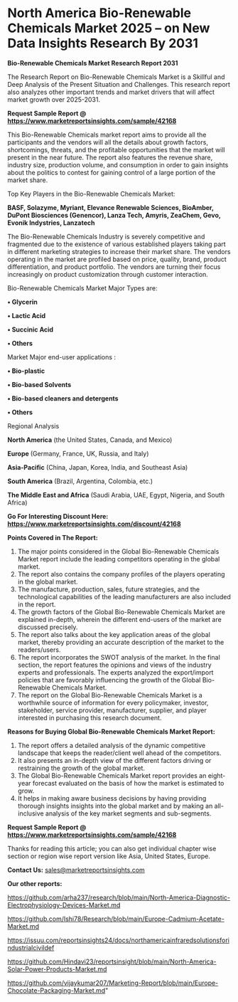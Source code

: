 # North America Bio-Renewable Chemicals Market 2025 – on New Data Insights Research By 2031

<strong>Bio-Renewable Chemicals Market Research Report 2031</strong>

The Research Report on Bio-Renewable Chemicals Market is a Skillful and Deep Analysis of the Present Situation and Challenges. This research report also analyzes other important trends and market drivers that will affect market growth over 2025-2031.

<strong>Request Sample Report @ <a href=https://www.marketreportsinsights.com/sample/42168>https://www.marketreportsinsights.com/sample/42168</a></strong>

This Bio-Renewable Chemicals market report aims to provide all the participants and the vendors will all the details about growth factors, shortcomings, threats, and the profitable opportunities that the market will present in the near future. The report also features the revenue share, industry size, production volume, and consumption in order to gain insights about the politics to contest for gaining control of a large portion of the market share.

Top Key Players in the Bio-Renewable Chemicals Market:

<strong>BASF, Solazyme, Myriant, Elevance Renewable Sciences, BioAmber, DuPont Biosciences (Genencor), Lanza Tech, Amyris, ZeaChem, Gevo, Evonik Indystries, Lanzatech</strong>

The Bio-Renewable Chemicals Industry is severely competitive and fragmented due to the existence of various established players taking part in different marketing strategies to increase their market share. The vendors operating in the market are profiled based on price, quality, brand, product differentiation, and product portfolio. The vendors are turning their focus increasingly on product customization through customer interaction.

Bio-Renewable Chemicals Market Major Types are:

<strong>•  Glycerin

•  Lactic Acid

•  Succinic Acid

•  Others</strong>

Market Major end-user applications :

<strong>•  Bio-plastic

•  Bio-based Solvents

•  Bio-based cleaners and detergents

•  Others</strong>

Regional Analysis

</u><strong><b>North America</b></strong> (the United States, Canada, and Mexico)

<strong><b>Europe </b></strong>(Germany, France, UK, Russia, and Italy)

<strong><b>Asia-Pacific</b></strong> (China, Japan, Korea, India, and Southeast Asia)

<strong><b>South America</b></strong> (Brazil, Argentina, Colombia, etc.)

<strong><b>The Middle East and Africa</b></strong> (Saudi Arabia, UAE, Egypt, Nigeria, and South Africa)

<strong>Go For Interesting Discount Here: <a href=https://www.marketreportsinsights.com/discount/42168>https://www.marketreportsinsights.com/discount/42168</a></strong>

<strong>Points Covered in The Report:</strong>
<ol>
  <li>The major points considered in the Global Bio-Renewable Chemicals Market report include the leading competitors operating in the global market.</li>
  <li>The report also contains the company profiles of the players operating in the global market.</li>
  <li>The manufacture, production, sales, future strategies, and the technological capabilities of the leading manufacturers are also included in the report.</li>
  <li>The growth factors of the Global Bio-Renewable Chemicals Market are explained in-depth, wherein the different end-users of the market are discussed precisely.</li>
  <li>The report also talks about the key application areas of the global market, thereby providing an accurate description of the market to the readers/users.</li>
  <li>The report incorporates the SWOT analysis of the market. In the final section, the report features the opinions and views of the industry experts and professionals. The experts analyzed the export/import policies that are favorably influencing the growth of the Global Bio-Renewable Chemicals Market.</li>
  <li>The report on the Global Bio-Renewable Chemicals Market is a worthwhile source of information for every policymaker, investor, stakeholder, service provider, manufacturer, supplier, and player interested in purchasing this research document.</li>
</ol>
<strong>Reasons for Buying Global Bio-Renewable Chemicals Market Report:</strong>

<ol>
  <li>The report offers a detailed analysis of the dynamic competitive landscape that keeps the reader/client well ahead of the competitors.</li>
  <li>It also presents an in-depth view of the different factors driving or restraining the growth of the global market.</li>
  <li>The Global Bio-Renewable Chemicals Market report provides an eight-year forecast evaluated on the basis of how the market is estimated to grow.</li>
  <li>It helps in making aware business decisions by having providing thorough insights insights into the global market and by making an all-inclusive analysis of the key market segments and sub-segments.</li>
</ol>
<strong>Request Sample Report @ <a href=https://www.marketreportsinsights.com/sample/42168>https://www.marketreportsinsights.com/sample/42168</a></strong>


Thanks for reading this article; you can also get individual chapter wise section or region wise report version like Asia, United States, Europe.

<strong>Contact Us:</strong>
sales@marketreportsinsights.com

<strong>Our other reports:</strong>

<a href=https://github.com/arha237/research/blob/main/North-America-Diagnostic-Electrophysiology-Devices-Market.md>https://github.com/arha237/research/blob/main/North-America-Diagnostic-Electrophysiology-Devices-Market.md</a>

<a href=https://github.com/Ishi78/Research/blob/main/Europe-Cadmium-Acetate-Market.md>https://github.com/Ishi78/Research/blob/main/Europe-Cadmium-Acetate-Market.md</a>

<a href=https://issuu.com/reportsinsights24/docs/northamericainfraredsolutionsforindustrialcivildef>https://issuu.com/reportsinsights24/docs/northamericainfraredsolutionsforindustrialcivildef</a>

<a href=https://github.com/Hindavi23/reportsinsight/blob/main/North-America-Solar-Power-Products-Market.md>https://github.com/Hindavi23/reportsinsight/blob/main/North-America-Solar-Power-Products-Market.md</a>

<a href=https://github.com/vijaykumar207/Marketing-Report/blob/main/Europe-Chocolate-Packaging-Market.md>https://github.com/vijaykumar207/Marketing-Report/blob/main/Europe-Chocolate-Packaging-Market.md</a>"

